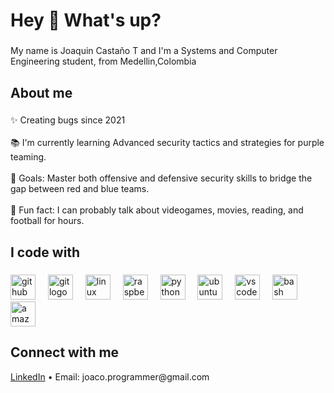<h1 align="left">Hey 👋 What's up?</h1>

###

<p align="left">My name is Joaquin Castaño T and I'm a Systems and Computer Engineering student, from Medellin,Colombia</p>

###

<h2 align="left">About me</h2>

###

<p align="left">✨ Creating bugs since 2021<br><br>📚 I'm currently learning Advanced security tactics and strategies for purple teaming.<br><br>🎯 Goals: Master both offensive and defensive security skills to bridge the gap between red and blue teams.<br><br>🎲 Fun fact: I can probably talk about videogames, movies, reading, and football for hours.</p>

###

<h2 align="left">I code with</h2>

###

<div align="left">
  <img src="https://cdn.jsdelivr.net/gh/devicons/devicon/icons/github/github-original.svg" height="40" alt="github logo"  />
  <img width="12" />
  <img src="https://cdn.jsdelivr.net/gh/devicons/devicon/icons/git/git-original.svg" height="40" alt="git logo"  />
  <img width="12" />
  <img src="https://cdn.jsdelivr.net/gh/devicons/devicon/icons/linux/linux-original.svg" height="40" alt="linux logo"  />
  <img width="12" />
  <img src="https://cdn.jsdelivr.net/gh/devicons/devicon/icons/raspberrypi/raspberrypi-original.svg" height="40" alt="raspberrypi logo"  />
  <img width="12" />
  <img src="https://cdn.jsdelivr.net/gh/devicons/devicon/icons/python/python-original.svg" height="40" alt="python logo"  />
  <img width="12" />
  <img src="https://cdn.jsdelivr.net/gh/devicons/devicon/icons/ubuntu/ubuntu-plain.svg" height="40" alt="ubuntu logo"  />
  <img width="12" />
  <img src="https://cdn.jsdelivr.net/gh/devicons/devicon/icons/vscode/vscode-original.svg" height="40" alt="vscode logo"  />
  <img width="12" />
  <img src="https://cdn.jsdelivr.net/gh/devicons/devicon/icons/bash/bash-original.svg" height="40" alt="bash logo"  />
  <img width="12" />
  <img src="https://cdn.jsdelivr.net/gh/devicons/devicon/icons/amazonwebservices/amazonwebservices-line-wordmark.svg" height="40" alt="amazonwebservices logo"  />
</div>

###
<h2 align="left">Connect with me</h2>

<p align="left">
  <a href="https://www.linkedin.com/in/joaquin-casta%C3%B1o-trujillo-00422126a/" target="_blank">LinkedIn</a> • 
  Email: joaco.programmer@gmail.com
</p>

